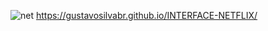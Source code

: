 
![net](https://user-images.githubusercontent.com/79516858/162602292-0cef3f62-6e0b-4839-84f3-ecb8e13e3b14.PNG)
https://gustavosilvabr.github.io/INTERFACE-NETFLIX/
